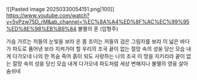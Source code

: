 ![[Pasted image 20250330054151.png|100]]
https://www.youtube.com/watch?v=5vPzw75D_rM&ab_channel=%EC%8A%A4%ED%8F%AC%EC%99%95%ED%8E%98%EB%B9%84
불멸의 혼 (임형주)

가슴 가르는 저들의 눈빛을 보라
온 몸 조이는 저들의 검은  그림자를 보라
이 넓은 바다가 파도로 품어낸
보라 지켜가야 할 우리의 조국
끝이 없는 절망 속의 성웅
당신 모습 내게 다가오네
나의 한 목숨 죽어 흙이 되도
사랑하는 나의 조국 이 땅을 지키리라
끝이 없는 절망 속의 성웅
당신 모습 내게 다가오네
파도처럼 세상 변해지나
불멸의 영웅 살아 숨쉬네